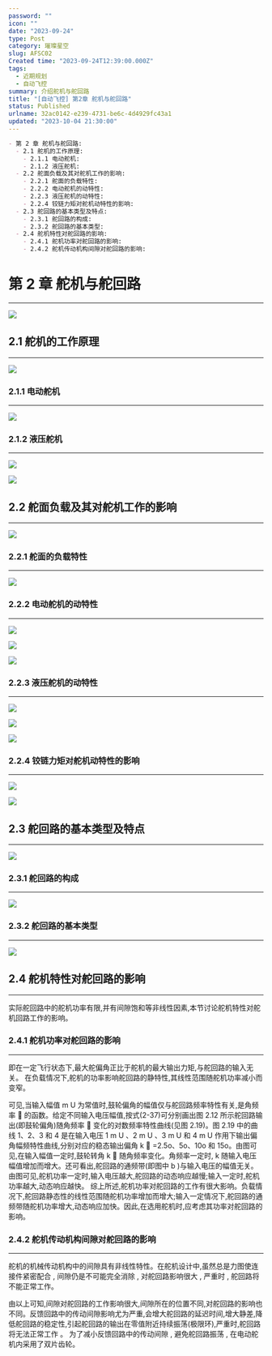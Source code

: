 ```yaml
---
password: ""
icon: ""
date: "2023-09-24"
type: Post
category: 璀璨星空
slug: AFSC02
Created time: "2023-09-24T12:39:00.000Z"
tags:
  - 近期规划
  - 自动飞控
summary: 介绍舵机与舵回路
title: "[自动飞控] 第2章 舵机与舵回路"
status: Published
urlname: 32ac0142-e239-4731-be6c-4d4929fc43a1
updated: "2023-10-04 21:30:00"
---
```


```markdown
- 第 2 章 舵机与舵回路:
  - 2.1 舵机的工作原理:
    - 2.1.1 电动舵机:
    - 2.1.2 液压舵机:
  - 2.2 舵面负载及其对舵机工作的影响:
    - 2.2.1 舵面的负载特性:
    - 2.2.2 电动舵机的动特性:
    - 2.2.3 液压舵机的动特性:
    - 2.2.4 铰链力矩对舵机动特性的影响:
  - 2.3 舵回路的基本类型及特点:
    - 2.3.1 舵回路的构成:
    - 2.3.2 舵回路的基本类型:
  - 2.4 舵机特性对舵回路的影响:
    - 2.4.1 舵机功率对舵回路的影响:
    - 2.4.2 舵机传动机构间隙对舵回路的影响:
```

# 第 2 章 舵机与舵回路

---

![](https://bu.dusays.com/2023/09/24/65102dcf6f846.png)

## 2.1 舵机的工作原理

---

![](https://bu.dusays.com/2023/09/24/65102dd047d52.png)

### 2.1.1 电动舵机

---

![](https://bu.dusays.com/2023/09/24/65102dd15e84b.png)

### 2.1.2 液压舵机

---

![](https://bu.dusays.com/2023/09/24/65102dd260dd0.png)

![](https://bu.dusays.com/2023/09/24/65102dd37c1b1.png)

## 2.2 舵面负载及其对舵机工作的影响

---

![](https://bu.dusays.com/2023/09/24/65102dd477002.png)

### 2.2.1 舵面的负载特性

---

![](https://bu.dusays.com/2023/09/24/65102dd5971b2.png)

### 2.2.2 电动舵机的动特性

---

![](https://bu.dusays.com/2023/09/24/65102dd6a13d5.png)

![](https://bu.dusays.com/2023/09/24/65102dd7b67a5.png)

![](https://bu.dusays.com/2023/09/24/65102dd8ebbcc.png)

### 2.2.3 液压舵机的动特性

---

![](https://bu.dusays.com/2023/09/24/65102dd9de7fe.png)

![](https://bu.dusays.com/2023/09/24/65102ddab7ec9.png)

![](https://bu.dusays.com/2023/09/24/65102ddbc122d.png)

### 2.2.4 铰链力矩对舵机动特性的影响

---

![](https://bu.dusays.com/2023/09/24/65102ddca9338.png)

![](https://bu.dusays.com/2023/09/24/65102ddda36dd.png)

## 2.3 舵回路的基本类型及特点

---

![](https://bu.dusays.com/2023/09/24/65102dde9ade6.png)

### 2.3.1 舵回路的构成

---

![](https://bu.dusays.com/2023/09/24/65102ddfed3a8.png)

### 2.3.2 舵回路的基本类型

---

![](https://bu.dusays.com/2023/09/24/65102de0df677.png)

## 2.4 舵机特性对舵回路的影响

---

实际舵回路中的舵机功率有限,并有间隙饱和等非线性因素,本节讨论舵机特性对舵机回路工作的影响。

### 2.4.1 舵机功率对舵回路的影响

---

即在一定飞行状态下,最大舵偏角正比于舵机的最大输出力矩,与舵回路的输入无关。
在负载情况下,舵机的功率影响舵回路的静特性,其线性范围随舵机功率减小而变窄。

可见,当输入幅值 m U 为常值时,鼓轮偏角的幅值仅与舵回路频率特性有关,是角频率  的函数。给定不同输入电压幅值,按式(2-37)可分别画出图 2.12 所示舵回路输出(即鼓轮偏角)随角频率  变化的对数频率特性曲线(见图 2.19)。图 2.19 中的曲线 1、2、3 和 4 是在输入电压 1 m U 、2 m U 、3 m U 和 4 m U 作用下输出偏角幅频特性曲线,分别对应的稳态输出偏角 k  =2.5o、5o、10o 和 15o。由图可见,在输入幅值一定时,鼓轮转角 k  随角频率变化。角频率一定时, k 随输入电压幅值增加而增大。还可看出,舵回路的通频带(即图中 b )与输入电压的幅值无关。
由图可见,舵机功率一定时,输入电压越大,舵回路的动态响应越慢;输入一定时,舵机功率越大,动态响应越快。
综上所述,舵机功率对舵回路的工作有很大影响。负载情况下,舵回路静态性的线性范围随舵机功率增加而增大;输入一定情况下,舵回路的通频带随舵机功率增大,动态响应加快。因此,在选用舵机时,应考虑其功率对舵回路的影响。

### 2.4.2 舵机传动机构间隙对舵回路的影响

---

舵机的机械传动机构中的间隙具有非线性特性。在舵机设计中,虽然总是力图使连接件紧密配合 , 间隙仍是不可能完全消除 , 对舵回路影响很大 , 严重时 , 舵回路将不能正常工作。

由以上可知,间隙对舵回路的工作影响很大,间隙所在的位置不同,对舵回路的影响也不同。反馈回路中的传动间隙影响尤为严重,会增大舵回路的延迟时间,增大静差,降低舵回路的稳定性,引起舵回路的输出在零值附近持续振荡(极限环),严重时,舵回路将无法正常工作 。 为了减小反馈回路中的传动间隙 , 避免舵回路振荡 , 在电动舵机内采用了双片齿轮。
